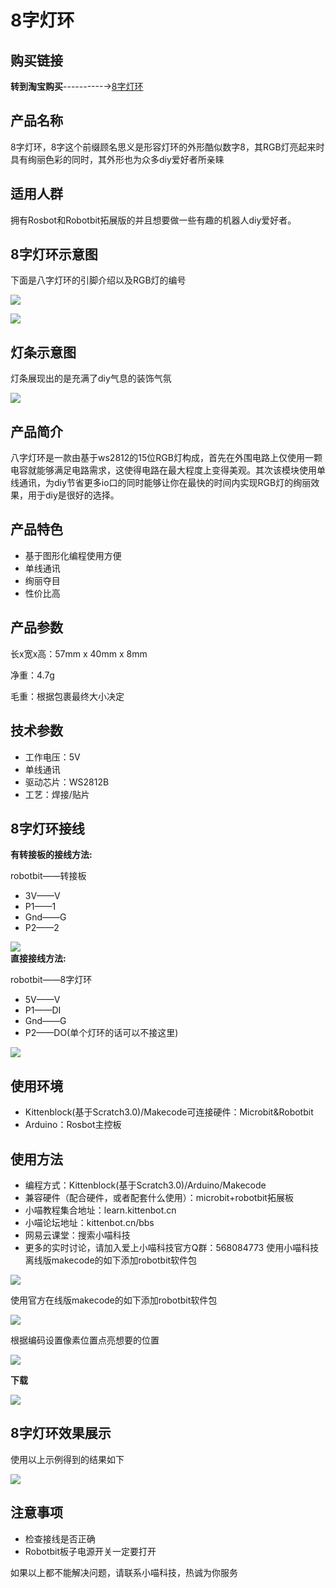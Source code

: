 # 8字灯环

## 购买链接

__转到淘宝购买__----------→[8字灯环](https://item.taobao.com/item.htm?spm=a1z10.3-c-s.w4002-17001215033.23.5803762e2zN2MZ&id=559762805967)

## 产品名称

8字灯环，8字这个前缀顾名思义是形容灯环的外形酷似数字8，其RGB灯亮起来时具有绚丽色彩的同时，其外形也为众多diy爱好者所亲睐

## 适用人群

拥有Rosbot和Robotbit拓展版的并且想要做一些有趣的机器人diy爱好者。

## 8字灯环示意图

下面是八字灯环的引脚介绍以及RGB灯的编号  

![](./light/bianhao.png) 

![](./light/shiyitu.png)  

## 灯条示意图 

灯条展现出的是充满了diy气息的装饰气氛  

![](./light/dengtiaoxiaoguo.png)  

## 产品简介

八字灯环是一款由基于ws2812的15位RGB灯构成，首先在外围电路上仅使用一颗电容就能够满足电路需求，这使得电路在最大程度上变得美观。其次该模块使用单线通讯，为diy节省更多io口的同时能够让你在最快的时间内实现RGB灯的绚丽效果，用于diy是很好的选择。

## 产品特色

- 基于图形化编程使用方便
- 单线通讯
- 绚丽夺目
- 性价比高

## 产品参数

长x宽x高：57mm x 40mm x 8mm

净重：4.7g

毛重：根据包裹最终大小决定

## 技术参数

- 工作电压：5V
- 单线通讯
- 驱动芯片：WS2812B
- 工艺：焊接/贴片

## 8字灯环接线  

**有转接板的接线方法:**  
	    
robotbit——转接板  

- 3V——V  
- P1——1  
- Gnd——G  
- P2——2   

![](./light/zhuanjie.png)  
**直接接线方法:**  

robotbit——8字灯环  

- 5V——V
- P1——DI
- Gnd——G
- P2——DO(单个灯环的话可以不接这里)   

![](./light/zhilian.png)   

## 使用环境 

- Kittenblock(基于Scratch3.0)/Makecode可连接硬件：Microbit&Robotbit
- Arduino：Rosbot主控板


## 使用方法

- 编程方式：Kittenblock(基于Scratch3.0)/Arduino/Makecode
- 兼容硬件（配合硬件，或者配套什么使用）：microbit+robotbit拓展板
- 小喵教程集合地址：learn.kittenbot.cn
- 小喵论坛地址：kittenbot.cn/bbs
- 网易云课堂：搜索小喵科技
- 更多的实时讨论，请加入爱上小喵科技官方Q群：568084773
使用小喵科技离线版makecode的如下添加robotbit软件包   

![](./light/jiabao.png)  

使用官方在线版makecode的如下添加robotbit软件包  
 
![](./light/zaixian.png)   

根据编码设置像素位置点亮想要的位置  
 
![](./light/makecode.png)  

**下载**  

![](./light/xiazai.png)  
     
## 8字灯环效果展示
使用以上示例得到的结果如下  
  
![](./light/8zixiaoguo.png)   



## 注意事项 
    
- 检查接线是否正确   
- Robotbit板子电源开关一定要打开   
  
如果以上都不能解决问题，请联系小喵科技，热诚为你服务  